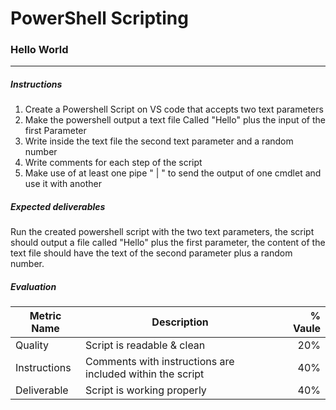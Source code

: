 # PowerShell Scripting
### Hello World
------------
##### Instructions
1.  Create a Powershell Script on VS code that accepts two text parameters
2.  Make the powershell output a text file Called "Hello" plus the input of the first Parameter
3.  Write inside the text file the second text parameter and a random number
3.  Write comments for each step of the script
4.  Make use of at least one pipe " | " to send the output of one cmdlet and use it with another

##### Expected deliverables
Run the created powershell script with the two text parameters, the script should output a file called
"Hello" plus the first parameter, the content of the text file should have the text of the second parameter plus a random number.
##### Evaluation
| Metric Name  | Description  | % Vaule  |
| ------------ | ------------ | ------------:|
|  Quality | Script is readable & clean  |  20% |
|  Instructions | Comments with instructions are included within the script  |  40% |
| Deliverable  | Script is working properly  |  40% |
